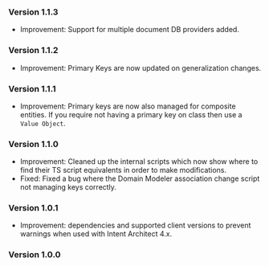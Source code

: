 ### Version 1.1.3

- Improvement: Support for multiple document DB providers added.

### Version 1.1.2

- Improvement: Primary Keys are now updated on generalization changes.

### Version 1.1.1

- Improvement: Primary keys are now also managed for composite entities. If you require not having a primary key on class then use a `Value Object`.

### Version 1.1.0

- Improvement: Cleaned up the internal scripts which now show where to find their TS script equivalents in order to make modifications.
- Fixed: Fixed a bug where the Domain Modeler association change script not managing keys correctly.

### Version 1.0.1

- Improvement: dependencies and supported client versions to prevent warnings when used with Intent Architect 4.x.

### Version 1.0.0